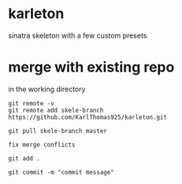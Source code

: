 # karleton
sinatra skeleton with a few custom presets

# merge with existing repo
in the working directory
```
git remote -v
git remote add skele-branch https://github.com/KarlThomas925/karleton.git

git pull skele-branch master

fix merge conflicts

git add .

git commit -m "commit message"
```



